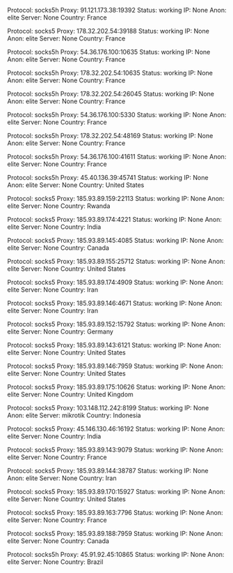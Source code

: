 Protocol: socks5h
Proxy: 91.121.173.38:19392
Status: working
IP: None
Anon: elite
Server: None
Country: France

Protocol: socks5
Proxy: 178.32.202.54:39188
Status: working
IP: None
Anon: elite
Server: None
Country: France

Protocol: socks5h
Proxy: 54.36.176.100:10635
Status: working
IP: None
Anon: elite
Server: None
Country: France

Protocol: socks5h
Proxy: 178.32.202.54:10635
Status: working
IP: None
Anon: elite
Server: None
Country: France

Protocol: socks5h
Proxy: 178.32.202.54:26045
Status: working
IP: None
Anon: elite
Server: None
Country: France

Protocol: socks5h
Proxy: 54.36.176.100:5330
Status: working
IP: None
Anon: elite
Server: None
Country: France

Protocol: socks5h
Proxy: 178.32.202.54:48169
Status: working
IP: None
Anon: elite
Server: None
Country: France

Protocol: socks5h
Proxy: 54.36.176.100:41611
Status: working
IP: None
Anon: elite
Server: None
Country: France

Protocol: socks5h
Proxy: 45.40.136.39:45741
Status: working
IP: None
Anon: elite
Server: None
Country: United States

Protocol: socks5
Proxy: 185.93.89.159:22113
Status: working
IP: None
Anon: elite
Server: None
Country: Rwanda

Protocol: socks5
Proxy: 185.93.89.174:4221
Status: working
IP: None
Anon: elite
Server: None
Country: India

Protocol: socks5
Proxy: 185.93.89.145:4085
Status: working
IP: None
Anon: elite
Server: None
Country: Canada

Protocol: socks5
Proxy: 185.93.89.155:25712
Status: working
IP: None
Anon: elite
Server: None
Country: United States

Protocol: socks5
Proxy: 185.93.89.174:4909
Status: working
IP: None
Anon: elite
Server: None
Country: Iran

Protocol: socks5
Proxy: 185.93.89.146:4671
Status: working
IP: None
Anon: elite
Server: None
Country: Iran

Protocol: socks5
Proxy: 185.93.89.152:15792
Status: working
IP: None
Anon: elite
Server: None
Country: Germany

Protocol: socks5
Proxy: 185.93.89.143:6121
Status: working
IP: None
Anon: elite
Server: None
Country: United States

Protocol: socks5
Proxy: 185.93.89.146:7959
Status: working
IP: None
Anon: elite
Server: None
Country: United States

Protocol: socks5
Proxy: 185.93.89.175:10626
Status: working
IP: None
Anon: elite
Server: None
Country: United Kingdom

Protocol: socks5
Proxy: 103.148.112.242:8199
Status: working
IP: None
Anon: elite
Server: mikrotik
Country: Indonesia

Protocol: socks5
Proxy: 45.146.130.46:16192
Status: working
IP: None
Anon: elite
Server: None
Country: India

Protocol: socks5
Proxy: 185.93.89.143:9079
Status: working
IP: None
Anon: elite
Server: None
Country: France

Protocol: socks5
Proxy: 185.93.89.144:38787
Status: working
IP: None
Anon: elite
Server: None
Country: Iran

Protocol: socks5
Proxy: 185.93.89.170:15927
Status: working
IP: None
Anon: elite
Server: None
Country: United States

Protocol: socks5
Proxy: 185.93.89.163:7796
Status: working
IP: None
Anon: elite
Server: None
Country: France

Protocol: socks5
Proxy: 185.93.89.188:7959
Status: working
IP: None
Anon: elite
Server: None
Country: Canada

Protocol: socks5h
Proxy: 45.91.92.45:10865
Status: working
IP: None
Anon: elite
Server: None
Country: Brazil

